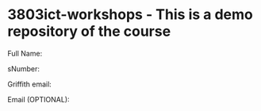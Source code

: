 # 3803ict-workshops - This is a demo repository of the course

Full Name: 

sNumber:

Griffith email:

Email (OPTIONAL):
